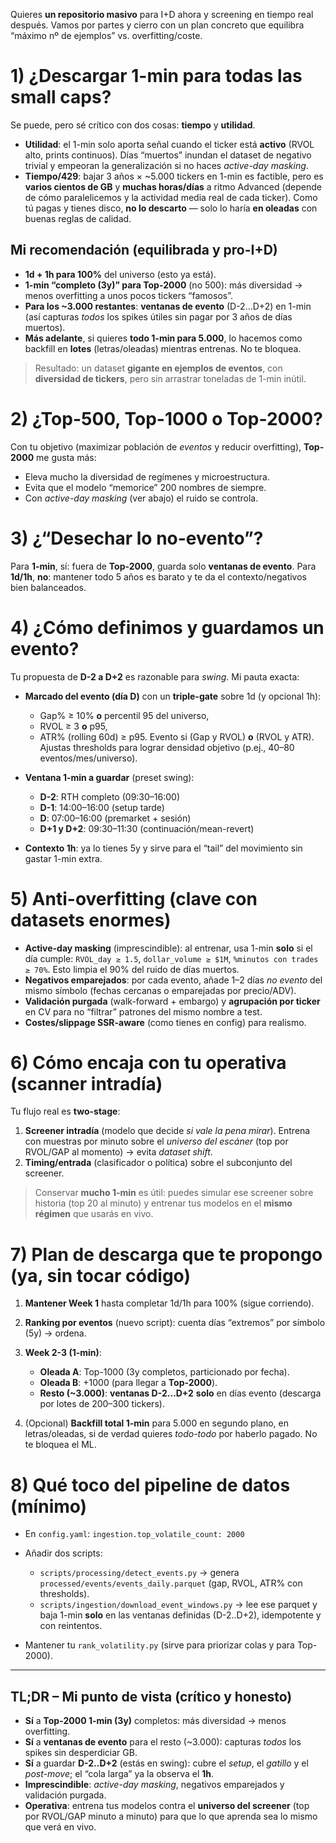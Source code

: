 Quieres **un repositorio masivo** para I+D ahora y screening en tiempo real después. Vamos por partes y cierro con un plan concreto que equilibra “máximo nº de ejemplos” vs. overfitting/coste.

# 1) ¿Descargar 1-min para **todas** las small caps?

Se puede, pero sé crítico con dos cosas: **tiempo** y **utilidad**.

* **Utilidad**: el 1-min solo aporta señal cuando el ticker está **activo** (RVOL alto, prints continuos). Días “muertos” inundan el dataset de negativo trivial y empeoran la generalización si no haces *active-day masking*.
* **Tiempo/429**: bajar 3 años × ~5.000 tickers en 1-min es factible, pero es **varios cientos de GB** y **muchas horas/días** a ritmo Advanced (depende de cómo paralelicemos y la actividad media real de cada ticker). Como tú pagas y tienes disco, **no lo descarto** — solo lo haría **en oleadas** con buenas reglas de calidad.

## Mi recomendación (equilibrada y pro-I+D)

* **1d + 1h para 100%** del universo (esto ya está).
* **1-min “completo (3y)” para Top-2000** (no 500): más diversidad → menos overfitting a unos pocos tickers “famosos”.
* **Para los ~3.000 restantes**: **ventanas de evento** (D-2…D+2) en 1-min (así capturas *todos* los spikes útiles sin pagar por 3 años de días muertos).
* **Más adelante**, si quieres **todo 1-min para 5.000**, lo hacemos como backfill en **lotes** (letras/oleadas) mientras entrenas. No te bloquea.

> Resultado: un dataset **gigante en ejemplos de eventos**, con **diversidad de tickers**, pero sin arrastrar toneladas de 1-min inútil.

# 2) ¿Top-500, Top-1000 o Top-2000?

Con tu objetivo (maximizar población de *eventos* y reducir overfitting), **Top-2000** me gusta más:

* Eleva mucho la diversidad de regímenes y microestructura.
* Evita que el modelo “memorice” 200 nombres de siempre.
* Con *active-day masking* (ver abajo) el ruido se controla.

# 3) ¿“Desechar lo no-evento”?

Para **1-min**, sí: fuera de **Top-2000**, guarda solo **ventanas de evento**.
Para **1d/1h**, **no**: mantener todo 5 años es barato y te da el contexto/negativos bien balanceados.

# 4) ¿Cómo definimos y guardamos un evento?

Tu propuesta de **D-2 a D+2** es razonable para *swing*. Mi pauta exacta:

* **Marcado del evento (día D)** con un **triple-gate** sobre 1d (y opcional 1h):

  * Gap% ≥ 10% **o** percentil 95 del universo,
  * RVOL ≥ 3 **o** p95,
  * ATR% (rolling 60d) ≥ p95.
    Evento si (Gap y RVOL) **o** (RVOL y ATR). Ajustas thresholds para lograr densidad objetivo (p.ej., 40–80 eventos/mes/universo).
* **Ventana 1-min a guardar** (preset swing):

  * **D-2**: RTH completo (09:30–16:00)
  * **D-1**: 14:00–16:00 (setup tarde)
  * **D**: 07:00–16:00 (premarket + sesión)
  * **D+1 y D+2**: 09:30–11:30 (continuación/mean-revert)
* **Contexto 1h**: ya lo tienes 5y y sirve para el “tail” del movimiento sin gastar 1-min extra.

# 5) Anti-overfitting (clave con datasets enormes)

* **Active-day masking** (imprescindible): al entrenar, usa 1-min **solo** si el día cumple:
  `RVOL_day ≥ 1.5`, `dollar_volume ≥ $1M`, `%minutos con trades ≥ 70%`.
  Esto limpia el 90% del ruido de días muertos.
* **Negativos emparejados**: por cada evento, añade 1–2 días *no evento* del mismo símbolo (fechas cercanas o emparejadas por precio/ADV).
* **Validación purgada** (walk-forward + embargo) y **agrupación por ticker** en CV para no “filtrar” patrones del mismo nombre a test.
* **Costes/slippage SSR-aware** (como tienes en config) para realismo.

# 6) Cómo encaja con tu operativa (scanner intradía)

Tu flujo real es **two-stage**:

1. **Screener intradía** (modelo que decide *si vale la pena mirar*). Entrena con muestras por minuto sobre el *universo del escáner* (top por RVOL/GAP al momento) → evita *dataset shift*.
2. **Timing/entrada** (clasificador o política) sobre el subconjunto del screener.

> Conservar **mucho 1-min** es útil: puedes simular ese screener sobre historia (top 20 al minuto) y entrenar tus modelos en el **mismo régimen** que usarás en vivo.

# 7) Plan de descarga que te propongo (ya, sin tocar código)

1. **Mantener Week 1** hasta completar 1d/1h para 100% (sigue corriendo).
2. **Ranking por eventos** (nuevo script): cuenta días “extremos” por símbolo (5y) → ordena.
3. **Week 2-3 (1-min)**:

   * **Oleada A**: Top-1000 (3y completos, particionado por fecha).
   * **Oleada B**: +1000 (para llegar a **Top-2000**).
   * **Resto (~3.000)**: **ventanas D-2…D+2** **solo** en días evento (descarga por lotes de 200–300 tickers).
4. (Opcional) **Backfill total 1-min** para 5.000 en segundo plano, en letras/oleadas, si de verdad quieres *todo-todo* por haberlo pagado. No te bloquea el ML.

# 8) Qué toco del pipeline de datos (mínimo)

* En `config.yaml`:
  `ingestion.top_volatile_count: 2000`
* Añadir dos scripts:

  * `scripts/processing/detect_events.py` → genera `processed/events/events_daily.parquet` (gap, RVOL, ATR% con thresholds).
  * `scripts/ingestion/download_event_windows.py` → lee ese parquet y baja 1-min **solo** en las ventanas definidas (D-2..D+2), idempotente y con reintentos.
* Mantener tu `rank_volatility.py` (sirve para priorizar colas y para Top-2000).

---

## TL;DR – Mi punto de vista (crítico y honesto)

* **Sí** a **Top-2000 1-min (3y)** completos: más diversidad → menos overfitting.
* **Sí** a **ventanas de evento** para el resto (~3.000): capturas *todos* los spikes sin desperdiciar GB.
* **Sí** a guardar **D-2..D+2** (estás en swing): cubre el *setup*, el *gatillo* y el *post-move*; el “cola larga” ya la observa el **1h**.
* **Imprescindible**: *active-day masking*, negativos emparejados y validación purgada.
* **Operativa**: entrena tus modelos contra el **universo del screener** (top por RVOL/GAP minuto a minuto) para que lo que aprenda sea lo mismo que verá en vivo.


